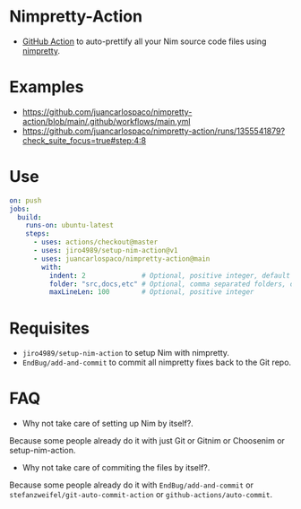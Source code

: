# Nimpretty-Action

- [GitHub Action](https://github.com/features/actions) to auto-prettify all your Nim source code files using [nimpretty](https://nim-lang.github.io/Nim/tools.html).


# Examples

- https://github.com/juancarlospaco/nimpretty-action/blob/main/.github/workflows/main.yml
- https://github.com/juancarlospaco/nimpretty-action/runs/1355541879?check_suite_focus=true#step:4:8


# Use

```yaml
on: push
jobs:
  build:
    runs-on: ubuntu-latest
    steps:
      - uses: actions/checkout@master
      - uses: jiro4989/setup-nim-action@v1
      - uses: juancarlospaco/nimpretty-action@main
        with:
          indent: 2              # Optional, positive integer, default 2
          folder: "src,docs,etc" # Optional, comma separated folders, default "."
          maxLineLen: 100        # Optional, positive integer
```


# Requisites

- `jiro4989/setup-nim-action` to setup Nim with nimpretty.
- `EndBug/add-and-commit` to commit all nimpretty fixes back to the Git repo.


# FAQ

- Why not take care of setting up Nim by itself?.

Because some people already do it with just Git or Gitnim or Choosenim or setup-nim-action.

- Why not take care of commiting the files by itself?.

Because some people already do it with `EndBug/add-and-commit` or `stefanzweifel/git-auto-commit-action` or `github-actions/auto-commit`.
